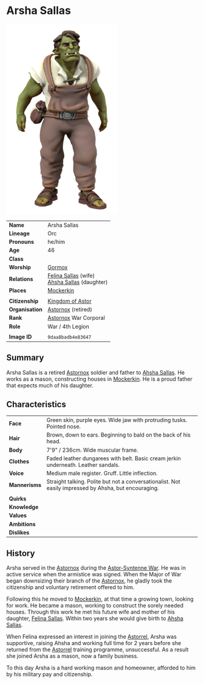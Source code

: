 # Arsha Sallas

<img src="https://raw.githubusercontent.com/jesskelsall/astarus-images/main/characters/portraits/9daa8badb4e83647.png" height="500" />

|||
| --- | --- |
| **Name** | Arsha Sallas | character.3
| **Lineage** | Orc |
| **Pronouns** | he/him |
| **Age** | 46 |
| **Class** | |
| **Worship** | [Gormox](../gods/deities/gormox.md) |
| **Relations** | [Felina Sallas](felina-sallas.md) (wife)<br>[Ahsha Sallas](ahsha-sallas.md) (daughter) |
| **Places** | [Mockerkin](../places/towns/mockerkin.md) |
|||
| **Citizenship** | [Kingdom of Astor](../civilisations/kingdom-of-astor/kingdom-of-astor.md) |
| **Organisation** | [Astornox](../organisations/government/astornox/astornox.md) (retired) |
| **Rank** | [Astornox](../organisations/government/astornox/astornox.md) War Corporal |
| **Role** | War / 4th Legion |
|||
| **Image ID** | `9daa8badb4e83647` |

## Summary

Arsha Sallas is a retired [Astornox](../organisations/government/astornox/astornox.md) soldier and father to [Ahsha Sallas](ahsha-sallas.md). He works as a mason, constructing houses in [Mockerkin](../places/towns/mockerkin.md). He is a proud father that expects much of his daughter.

## Characteristics

| | |
| --- | --- |
| **Face** | Green skin, purple eyes. Wide jaw with protruding tusks. Pointed nose. | characteristics.2
| **Hair** | Brown, down to ears. Beginning to bald on the back of his head. |
| **Body** | 7'9" / 236cm. Wide muscular frame. |
| **Clothes** | Faded leather dungarees with belt. Basic cream jerkin underneath. Leather sandals. |
| **Voice** | Medium male register. Gruff. Little inflection. |
| **Mannerisms** | Straight talking. Polite but not a conversationalist. Not easily impressed by Ahsha, but encouraging. |
| | |
| **Quirks** | |
| **Knowledge** | |
| **Values** | |
| **Ambitions** | |
| **Dislikes** | |

## History

Arsha served in the [Astornox](../organisations/government/astornox/astornox.md) during the [Astor-Syntenne War](../history/events/astor-syntenne-war.md). He was in active service when the armistice was signed. When the Major of War began downsizing their branch of the [Astornox](../organisations/government/astornox/astornox.md), he gladly took the citizenship and voluntary retirement offered to him.

Following this he moved to [Mockerkin](../places/towns/mockerkin.md), at that time a growing town, looking for work. He became a mason, working to construct the sorely needed houses. Through this work he met his future wife and mother of his daughter, [Felina Sallas](felina-sallas.md). Within two years she would give birth to [Ahsha Sallas](ahsha-sallas.md).

When Felina expressed an interest in joining the [Astorrel](../organisations/government/astorrel/astorrel.md), Arsha was supportive, raising Ahsha and working full time for 2 years before she returned from the [Astorrel](../organisations/government/astorrel/astorrel.md) training programme, unsuccessful. As a result she joined Arsha as a mason, now a family business.

To this day Arsha is a hard working mason and homeowner, afforded to him by his military pay and citizenship.
